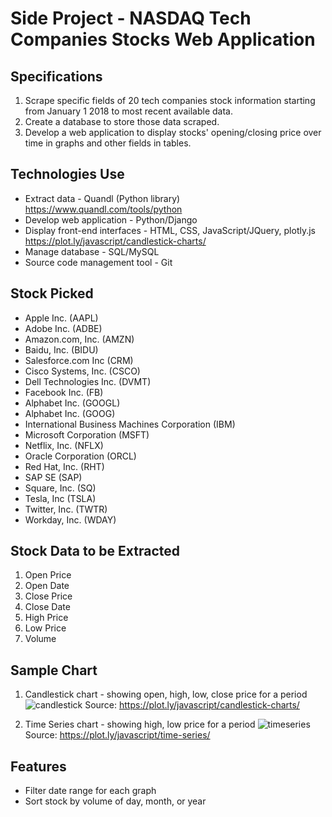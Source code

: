 Side Project - NASDAQ Tech Companies Stocks Web Application
===========================================================

## Specifications

1. Scrape specific fields of 20 tech companies stock information starting from January 1 2018 to most recent available data.
2. Create a database to store those data scraped.
3. Develop a web application to display stocks' opening/closing price over time in graphs and
other fields in tables.

## Technologies Use

- Extract data - Quandl (Python library) https://www.quandl.com/tools/python
- Develop web application - Python/Django
- Display front-end interfaces - HTML, CSS, JavaScript/JQuery, plotly.js https://plot.ly/javascript/candlestick-charts/
- Manage database - SQL/MySQL
- Source code management tool - Git

## Stock Picked

- Apple Inc. (AAPL)
- Adobe Inc. (ADBE)
- Amazon.com, Inc. (AMZN)
- Baidu, Inc. (BIDU)
- Salesforce.com Inc (CRM)
- Cisco Systems, Inc. (CSCO)
- Dell Technologies Inc. (DVMT)
- Facebook Inc. (FB)
- Alphabet Inc. (GOOGL)
- Alphabet Inc. (GOOG)
- International Business Machines Corporation (IBM)
- Microsoft Corporation (MSFT)
- Netflix, Inc. (NFLX)
- Oracle Corporation (ORCL)
- Red Hat, Inc. (RHT)
- SAP SE (SAP)
- Square, Inc. (SQ)
- Tesla, Inc (TSLA)
- Twitter, Inc. (TWTR)
- Workday, Inc. (WDAY)

## Stock Data to be Extracted

1. Open Price
2. Open Date
3. Close Price
4. Close Date
5. High Price
6. Low Price
7. Volume

## Sample Chart

1. Candlestick chart - showing open, high, low, close price for a period
![candlestick]("https://codepen.io/plotly/embed/NvazKR/?height=500&theme-id=15263&default-tab=result")
Source: https://plot.ly/javascript/candlestick-charts/

2. Time Series chart - showing high, low price for a period
![timeseries]("https://codepen.io/plotly/embed/NvazKR/?height=500&theme-id=15263&default-tab=result")
Source: https://plot.ly/javascript/time-series/

## Features

- Filter date range for each graph
- Sort stock by volume of day, month, or year
